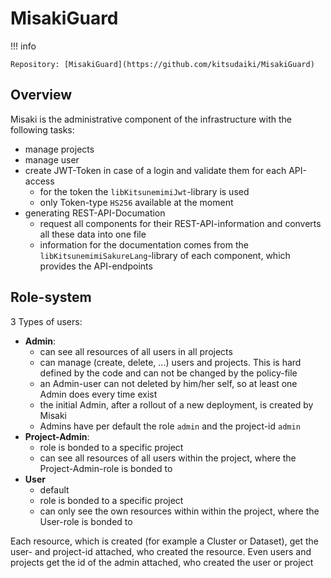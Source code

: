 # MisakiGuard

!!! info

    Repository: [MisakiGuard](https://github.com/kitsudaiki/MisakiGuard)


## Overview

Misaki is the administrative component of the infrastructure with the following tasks:

- manage projects
- manage user
- create JWT-Token in case of a login and validate them for each API-access
    - for the token the `libKitsunemimiJwt`-library is used
    - only Token-type `HS256` available at the moment
- generating REST-API-Documation
    - request all components for their REST-API-information and converts all these data into one file
    - information for the documentation comes from the `libKitsunemimiSakureLang`-library of each component, which provides the API-endpoints

## Role-system

3 Types of users:

- **Admin**: 
    - can see all resources of all users in all projects
    - can manage (create, delete, ...) users and projects. This is hard defined by the code and can not be changed by the policy-file
    - an Admin-user can not deleted by him/her self, so at least one Admin does every time exist
    - the initial Admin, after a rollout of a new deployment, is created by Misaki
    - Admins have per default the role `admin` and the project-id `admin`
- **Project-Admin**: 
    - role is bonded to a specific project
    - can see all resources of all users within the project, where the Project-Admin-role is bonded to
- **User**
    - default
    - role is bonded to a specific project
    - can only see the own resources within within the project, where the User-role is bonded to

Each resource, which is created (for example a Cluster or Dataset), get the user- and project-id attached, who created the resource. Even users and projects get the id of the admin attached, who created the user or project
